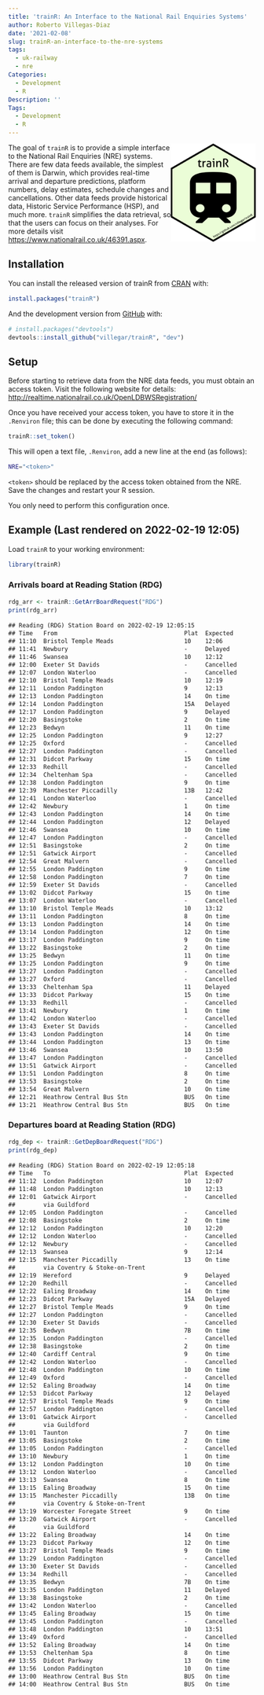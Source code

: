 ```yaml
---
title: 'trainR: An Interface to the National Rail Enquiries Systems'
author: Roberto Villegas-Diaz
date: '2021-02-08'
slug: trainR-an-interface-to-the-nre-systems
tags:
  - uk-railway
  - nre
Categories:
  - Development
  - R
Description: ''
Tags:
  - Development
  - R
---
```


<img src="https://raw.githubusercontent.com/villegar/trainR/main/inst/images/logo.png" alt="logo" align="right" height=200px/>

The goal of `trainR` is to provide a simple interface to the 
National Rail Enquiries (NRE) systems. There are few data feeds 
available, the simplest of them is Darwin, which provides real-time 
arrival and departure predictions, platform numbers, delay estimates, 
schedule changes and cancellations. Other data feeds provide historical 
data, Historic Service Performance (HSP), and much more. `trainR` 
simplifies the data retrieval, so that the users can focus on their 
analyses. For more details visit 
https://www.nationalrail.co.uk/46391.aspx.

## Installation

You can install the released version of trainR from [CRAN](https://CRAN.R-project.org) with:

``` r
install.packages("trainR")
```

And the development version from [GitHub](https://github.com/) with:

``` r
# install.packages("devtools")
devtools::install_github("villegar/trainR", "dev")
```

## Setup
Before starting to retrieve data from the NRE data feeds, you must obtain an access token. 
Visit the following website for details: http://realtime.nationalrail.co.uk/OpenLDBWSRegistration/

Once you have received your access token, you have to store it in the `.Renviron` file; this can be 
done by executing the following command:


```r
trainR::set_token()
```

This will open a text file, `.Renviron`, add a new line at the end (as follows):

```bash
NRE="<token>"
```

`<token>` should be replaced by the access token obtained from the NRE. Save the changes and restart 
your R session.

You only need to perform this configuration once.

## Example (Last rendered on 2022-02-19 12:05)

Load `trainR` to your working environment:

```r
library(trainR)
```

### Arrivals board at Reading Station (RDG)


```r
rdg_arr <- trainR::GetArrBoardRequest("RDG")
print(rdg_arr)
```

```
## Reading (RDG) Station Board on 2022-02-19 12:05:15
## Time   From                                    Plat  Expected
## 11:10  Bristol Temple Meads                    10    12:06
## 11:41  Newbury                                 -     Delayed
## 11:46  Swansea                                 10    12:12
## 12:00  Exeter St Davids                        -     Cancelled
## 12:07  London Waterloo                         -     Cancelled
## 12:10  Bristol Temple Meads                    10    12:19
## 12:11  London Paddington                       9     12:13
## 12:13  London Paddington                       14    On time
## 12:14  London Paddington                       15A   Delayed
## 12:17  London Paddington                       9     Delayed
## 12:20  Basingstoke                             2     On time
## 12:23  Bedwyn                                  11    On time
## 12:25  London Paddington                       9     12:27
## 12:25  Oxford                                  -     Cancelled
## 12:27  London Paddington                       -     Cancelled
## 12:31  Didcot Parkway                          15    On time
## 12:33  Redhill                                 -     Cancelled
## 12:34  Cheltenham Spa                          -     Cancelled
## 12:38  London Paddington                       9     On time
## 12:39  Manchester Piccadilly                   13B   12:42
## 12:41  London Waterloo                         -     Cancelled
## 12:42  Newbury                                 1     On time
## 12:43  London Paddington                       14    On time
## 12:44  London Paddington                       12    Delayed
## 12:46  Swansea                                 10    On time
## 12:47  London Paddington                       -     Cancelled
## 12:51  Basingstoke                             2     On time
## 12:51  Gatwick Airport                         -     Cancelled
## 12:54  Great Malvern                           -     Cancelled
## 12:55  London Paddington                       9     On time
## 12:58  London Paddington                       7     On time
## 12:59  Exeter St Davids                        -     Cancelled
## 13:02  Didcot Parkway                          15    On time
## 13:07  London Waterloo                         -     Cancelled
## 13:10  Bristol Temple Meads                    10    13:12
## 13:11  London Paddington                       8     On time
## 13:13  London Paddington                       14    On time
## 13:14  London Paddington                       12    On time
## 13:17  London Paddington                       9     On time
## 13:22  Basingstoke                             2     On time
## 13:25  Bedwyn                                  11    On time
## 13:25  London Paddington                       9     On time
## 13:27  London Paddington                       -     Cancelled
## 13:27  Oxford                                  -     Cancelled
## 13:33  Cheltenham Spa                          11    Delayed
## 13:33  Didcot Parkway                          15    On time
## 13:33  Redhill                                 -     Cancelled
## 13:41  Newbury                                 1     On time
## 13:42  London Waterloo                         -     Cancelled
## 13:43  Exeter St Davids                        -     Cancelled
## 13:43  London Paddington                       14    On time
## 13:44  London Paddington                       13    On time
## 13:46  Swansea                                 10    13:50
## 13:47  London Paddington                       -     Cancelled
## 13:51  Gatwick Airport                         -     Cancelled
## 13:51  London Paddington                       8     On time
## 13:53  Basingstoke                             2     On time
## 13:54  Great Malvern                           10    On time
## 12:21  Heathrow Central Bus Stn                BUS   On time
## 13:21  Heathrow Central Bus Stn                BUS   On time
```

### Departures board at Reading Station (RDG)


```r
rdg_dep <- trainR::GetDepBoardRequest("RDG")
print(rdg_dep)
```

```
## Reading (RDG) Station Board on 2022-02-19 12:05:18
## Time   To                                      Plat  Expected
## 11:12  London Paddington                       10    12:07
## 11:48  London Paddington                       10    12:13
## 12:01  Gatwick Airport                         -     Cancelled
##        via Guildford                           
## 12:05  London Paddington                       -     Cancelled
## 12:08  Basingstoke                             2     On time
## 12:12  London Paddington                       10    12:20
## 12:12  London Waterloo                         -     Cancelled
## 12:12  Newbury                                 -     Cancelled
## 12:13  Swansea                                 9     12:14
## 12:15  Manchester Piccadilly                   13    On time
##        via Coventry & Stoke-on-Trent           
## 12:19  Hereford                                9     Delayed
## 12:20  Redhill                                 -     Cancelled
## 12:22  Ealing Broadway                         14    On time
## 12:23  Didcot Parkway                          15A   Delayed
## 12:27  Bristol Temple Meads                    9     On time
## 12:27  London Paddington                       -     Cancelled
## 12:30  Exeter St Davids                        -     Cancelled
## 12:35  Bedwyn                                  7B    On time
## 12:35  London Paddington                       -     Cancelled
## 12:38  Basingstoke                             2     On time
## 12:40  Cardiff Central                         9     On time
## 12:42  London Waterloo                         -     Cancelled
## 12:48  London Paddington                       10    On time
## 12:49  Oxford                                  -     Cancelled
## 12:52  Ealing Broadway                         14    On time
## 12:53  Didcot Parkway                          12    Delayed
## 12:57  Bristol Temple Meads                    9     On time
## 12:57  London Paddington                       -     Cancelled
## 13:01  Gatwick Airport                         -     Cancelled
##        via Guildford                           
## 13:01  Taunton                                 7     On time
## 13:05  Basingstoke                             2     On time
## 13:05  London Paddington                       -     Cancelled
## 13:10  Newbury                                 1     On time
## 13:12  London Paddington                       10    On time
## 13:12  London Waterloo                         -     Cancelled
## 13:13  Swansea                                 8     On time
## 13:15  Ealing Broadway                         15    On time
## 13:15  Manchester Piccadilly                   13B   On time
##        via Coventry & Stoke-on-Trent           
## 13:19  Worcester Foregate Street               9     On time
## 13:20  Gatwick Airport                         -     Cancelled
##        via Guildford                           
## 13:22  Ealing Broadway                         14    On time
## 13:23  Didcot Parkway                          12    On time
## 13:27  Bristol Temple Meads                    9     On time
## 13:29  London Paddington                       -     Cancelled
## 13:30  Exeter St Davids                        -     Cancelled
## 13:34  Redhill                                 -     Cancelled
## 13:35  Bedwyn                                  7B    On time
## 13:35  London Paddington                       11    Delayed
## 13:38  Basingstoke                             2     On time
## 13:42  London Waterloo                         -     Cancelled
## 13:45  Ealing Broadway                         15    On time
## 13:45  London Paddington                       -     Cancelled
## 13:48  London Paddington                       10    13:51
## 13:49  Oxford                                  -     Cancelled
## 13:52  Ealing Broadway                         14    On time
## 13:53  Cheltenham Spa                          8     On time
## 13:55  Didcot Parkway                          13    On time
## 13:56  London Paddington                       10    On time
## 13:00  Heathrow Central Bus Stn                BUS   On time
## 14:00  Heathrow Central Bus Stn                BUS   On time
```
